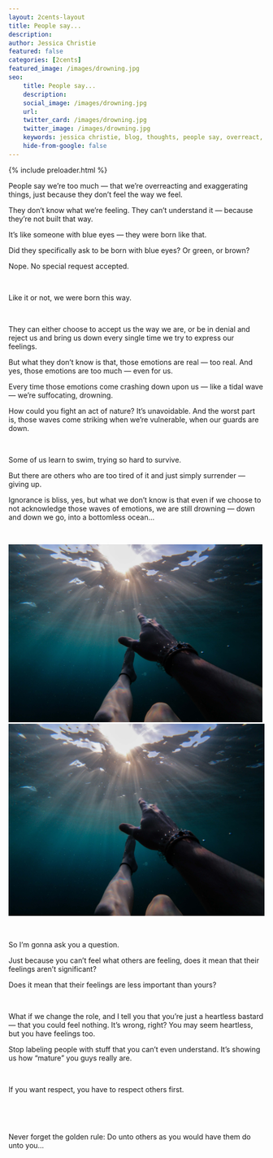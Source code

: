 ```yaml
---
layout: 2cents-layout
title: People say...
description:
author: Jessica Christie
featured: false
categories: [2cents]
featured_image: /images/drowning.jpg
seo:
    title: People say...
    description:
    social_image: /images/drowning.jpg
    url:
    twitter_card: /images/drowning.jpg
    twitter_image: /images/drowning.jpg
    keywords: jessica christie, blog, thoughts, people say, overreact, exaggerate, feeling, born this way, acceptance, rejection, drowning, survive, surrender, give up, waves of emotions, bottomless ocean, ignorance is bliss, respect, golden rule
    hide-from-google: false
---
```


{% include preloader.html %}

People say we’re too much ― that we’re overreacting and exaggerating things, just because they don’t feel the way we feel.

They don’t know what we’re feeling. They can’t understand it ― because they’re not built that way.

It’s like someone with blue eyes ― they were born like that.

Did they specifically ask to be born with blue eyes? Or green, or brown?

Nope. No special request accepted.

&nbsp;

Like it or not, we were born this way.

&nbsp;

They can either choose to accept us the way we are, or be in denial and reject us and bring us down every single time we try to express our feelings.

But what they don’t know is that, those emotions are real ― too real. And yes, those emotions are too much ― even for us.

Every time those emotions come crashing down upon us ― like a tidal wave ― we’re suffocating, drowning.

How could you fight an act of nature? It’s unavoidable. And the worst part is, those waves come striking when we’re vulnerable, when our guards are down.

&nbsp;

Some of us learn to swim, trying so hard to survive.

But there are others who are too tired of it and just simply surrender ― giving up.

Ignorance is bliss, yes, but what we don’t know is that even if we choose to not acknowledge those waves of emotions, we are still drowning ― down and down we go, into a bottomless ocean…

&nbsp;

<div class="center">
    <img src="/images/drowning.jpg" style="width: 500px; height: 350px;" class="hide-sm">
    <img src="/images/drowning.jpg" class="show-sm">
</div>

&nbsp;

So I’m gonna ask you a question.

Just because you can’t feel what others are feeling, does it mean that their feelings aren’t significant?

Does it mean that their feelings are less important than yours?

&nbsp;

What if we change the role, and I tell you that you’re just a heartless bastard ― that you could feel nothing. It’s wrong, right? You may seem heartless, but you have feelings too.

Stop labeling people with stuff that you can’t even understand. It’s showing us how “mature” you guys really are.

&nbsp;

If you want respect, you have to respect others first.

&nbsp;

&nbsp;

Never forget the golden rule: Do unto others as you would have them do unto you…

&nbsp;

&nbsp;

&nbsp;

